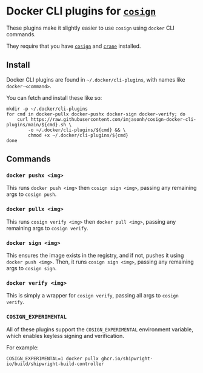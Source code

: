 # Docker CLI plugins for [`cosign`](https://github.com/sigstore/cosign)

These plugins make it slightly easier to use `cosign` using `docker` CLI commands.

They require that you have [`cosign`](https://docs.sigstore.dev/cosign/installation/) and [`crane`](https://github.com/google/go-containerregistry/tree/main/cmd/crane#installation) installed.

## Install

Docker CLI plugins are found in `~/.docker/cli-plugins`, with names like `docker-<command>`.

You can fetch and install these like so:

```
mkdir -p ~/.docker/cli-plugins
for cmd in docker-pullx docker-pushx docker-sign docker-verify; do
    curl https://raw.githubusercontent.com/imjasonh/cosign-docker-cli-plugins/main/${cmd}.sh \
        -o ~/.docker/cli-plugins/${cmd} && \
        chmod +x ~/.docker/cli-plugins/${cmd}
done
```

## Commands

### `docker pushx <img>`

This runs `docker push <img>` then `cosign sign <img>`, passing any remaining args to `cosign push`.

### `docker pullx <img>`

This runs `cosign verify <img>` then `docker pull <img>`, passing any remaining args to `cosign verify`.

### `docker sign <img>`

This ensures the image exists in the registry, and if not, pushes it using `docker push <img>`.
Then, it runs `cosign sign <img>`, passing any remaining args to `cosign sign`.

### `docker verify <img>`

This is simply a wrapper for `cosign verify`, passing all args to `cosign verify`.

### `COSIGN_EXPERIMENTAL`

All of these plugins support the `COSIGN_EXPERIMENTAL` environment variable, which enables keyless signing and verification.

For example:

```
COSIGN_EXPERIMENTAL=1 docker pullx ghcr.io/shipwright-io/build/shipwright-build-controller
```
